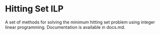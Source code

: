 # Hitting Set ILP

A set of methods for solving the minimum hitting set problem using integer linear programming.
Documentation is available in docs.md.